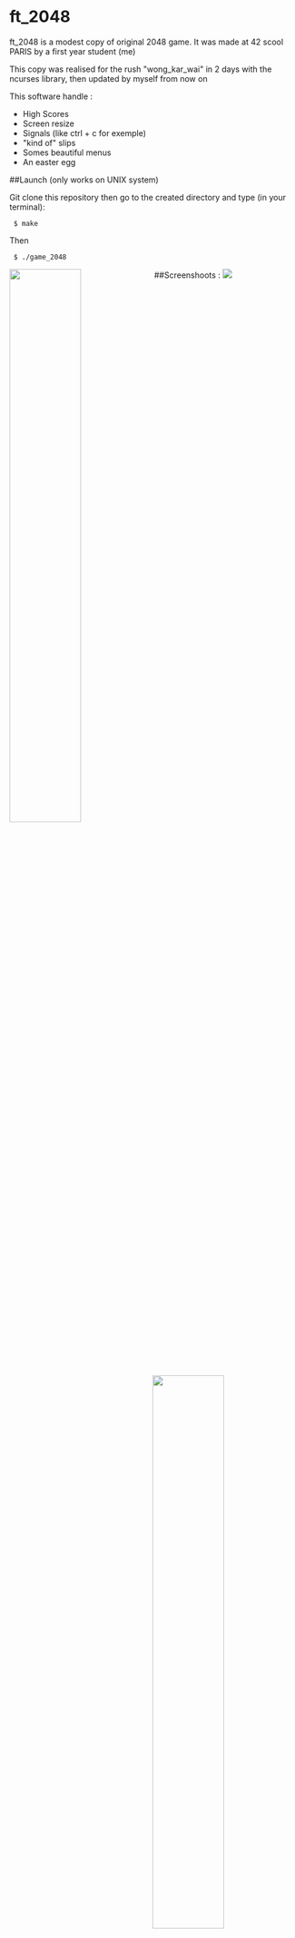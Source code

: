 # ft_2048
ft_2048 is a modest copy of original 2048 game. It was made at 42 scool PARIS by a first year student (me)

This copy was realised for the rush "wong_kar_wai" in 2 days with the ncurses library, then updated by myself from now on

This software handle :
- High Scores
- Screen resize
- Signals (like ctrl + c for exemple)
- "kind of" slips
- Somes beautiful menus
- An easter egg

##Launch (only works on UNIX system)

Git clone this repository then go to the created directory and type (in your terminal):
````
 $ make
````
Then
````
 $ ./game_2048
````

##Screenshoots :
<img src="http://i.imgur.com/2VatKIt.png" align="left" width="50%"/>
<img src="http://i.imgur.com/pJ8YQED.png" align="right" width="50%"/>
<img src="http://i.imgur.com/95zMXMi.png" align="left" width="50%"/>
<img src="http://i.imgur.com/klEPHG5.png" align="right" width="50%"/>
<img src="http://i.imgur.com/22JyWNw.png"/>
